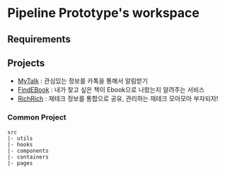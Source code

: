 # Pipeline Prototype's workspace

## Requirements

## Projects

- [MyTalk]() : 관심있는 정보를 카톡을 통해서 알림받기
- [FindEBook]() : 내가 찾고 싶은 책이 Ebook으로 나왔는지 알려주는 서비스
- [RichRich]() : 재테크 정보를 통합으로 공유, 관리하는 재테크 모아모아 부자되자!

### Common Project

```
src
|- utils
|- hooks
|- components
|- containers
|- pages
```
